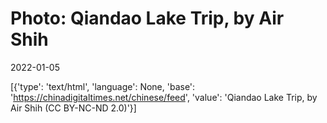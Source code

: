 # Photo: Qiandao Lake Trip, by Air Shih

2022-01-05

[{'type': 'text/html', 'language': None, 'base': 'https://chinadigitaltimes.net/chinese/feed', 'value': 'Qiandao Lake Trip, by Air Shih (CC BY-NC-ND 2.0)'}]